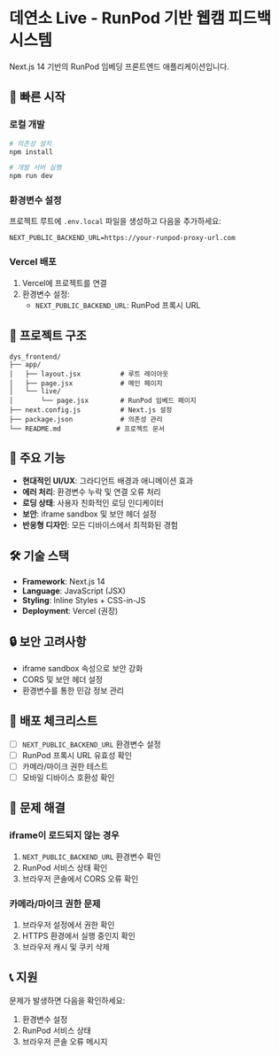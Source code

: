 # 데연소 Live - RunPod 기반 웹캠 피드백 시스템

Next.js 14 기반의 RunPod 임베딩 프론트엔드 애플리케이션입니다.

## 🚀 빠른 시작

### 로컬 개발

```bash
# 의존성 설치
npm install

# 개발 서버 실행
npm run dev
```

### 환경변수 설정

프로젝트 루트에 `.env.local` 파일을 생성하고 다음을 추가하세요:

```env
NEXT_PUBLIC_BACKEND_URL=https://your-runpod-proxy-url.com
```

### Vercel 배포

1. Vercel에 프로젝트를 연결
2. 환경변수 설정:
   - `NEXT_PUBLIC_BACKEND_URL`: RunPod 프록시 URL

## 📁 프로젝트 구조

```
dys_frontend/
├── app/
│   ├── layout.jsx          # 루트 레이아웃
│   ├── page.jsx            # 메인 페이지
│   └── live/
│       └── page.jsx        # RunPod 임베드 페이지
├── next.config.js          # Next.js 설정
├── package.json            # 의존성 관리
└── README.md              # 프로젝트 문서
```

## 🔧 주요 기능

- **현대적인 UI/UX**: 그라디언트 배경과 애니메이션 효과
- **에러 처리**: 환경변수 누락 및 연결 오류 처리
- **로딩 상태**: 사용자 친화적인 로딩 인디케이터
- **보안**: iframe sandbox 및 보안 헤더 설정
- **반응형 디자인**: 모든 디바이스에서 최적화된 경험

## 🛠️ 기술 스택

- **Framework**: Next.js 14
- **Language**: JavaScript (JSX)
- **Styling**: Inline Styles + CSS-in-JS
- **Deployment**: Vercel (권장)

## 🔒 보안 고려사항

- iframe sandbox 속성으로 보안 강화
- CORS 및 보안 헤더 설정
- 환경변수를 통한 민감 정보 관리

## 📝 배포 체크리스트

- [ ] `NEXT_PUBLIC_BACKEND_URL` 환경변수 설정
- [ ] RunPod 프록시 URL 유효성 확인
- [ ] 카메라/마이크 권한 테스트
- [ ] 모바일 디바이스 호환성 확인

## 🐛 문제 해결

### iframe이 로드되지 않는 경우
1. `NEXT_PUBLIC_BACKEND_URL` 환경변수 확인
2. RunPod 서비스 상태 확인
3. 브라우저 콘솔에서 CORS 오류 확인

### 카메라/마이크 권한 문제
1. 브라우저 설정에서 권한 확인
2. HTTPS 환경에서 실행 중인지 확인
3. 브라우저 캐시 및 쿠키 삭제

## 📞 지원

문제가 발생하면 다음을 확인하세요:
1. 환경변수 설정
2. RunPod 서비스 상태
3. 브라우저 콘솔 오류 메시지
